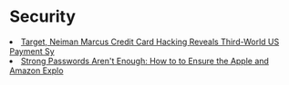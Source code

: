 # Security

<li><a href="http://www.nakedcapitalism.com/2014/01/target-neiman-marcus-credit-card-hacking-reveals-third-world-us-payment-systems.html" time_added="1389643640" tags="">Target, Neiman Marcus Credit Card Hacking Reveals Third-World US Payment Sy</a></li>
<li><a href="http://lifehacker.com/5932501/strong-passwords-arent-enough-how-to-to-ensure-the-apple-and-amazon-exploit-never-happens-to-you" time_added="1348860569" tags="personal tech">Strong Passwords Aren't Enough: How to to Ensure the Apple and Amazon Explo</a></li>